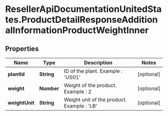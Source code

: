 # ResellerApiDocumentationUnitedStates.ProductDetailResponseAdditionalInformationProductWeightInner

## Properties

Name | Type | Description | Notes
------------ | ------------- | ------------- | -------------
**plantId** | **String** | ID of the plant.  Example : &#39;US01&#39; | [optional] 
**weight** | **Number** | Weight of the product.   Example : 2 | [optional] 
**weightUnit** | **String** | Weight unit of the product.   Example : &#39;LB&#39; | [optional] 



